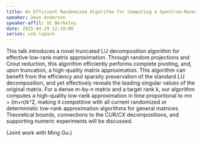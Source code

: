 ```yaml
---
title: An Efficient Randomized Algorithm for Computing a Spectrum-Revealing LU Decomposition
speaker: Dave Anderson
speaker-affil: UC Berkeley
date: 2015-04-29 12:10:00
series: ucb-lapack
---
```


This talk introduces a novel truncated LU decomposition algorithm for effective
low-rank matrix approximation.  Through random projections and Crout reduction,
this algorithm efficiently performs complete pivoting, and, upon truncation, a
high-quality matrix approximation.  This algorithm can benefit from the
efficiency and sparsity preservation of the standard LU decomposition, and yet
effectively reveals the leading singular values of the original matrix.  For a
dense m-by-n matrix and a target rank k, our algorithm computes a high-quality
low-rank approximation in time proportional to mn + (m+n)k^2, making it
competitive with all current randomized or deterministic low-rank approximation
algorithms for general matrices.  Theoretical bounds, connections to the CUR/CX
decompositions, and supporting numeric experiments will be discussed.

(Joint work with Ming Gu.)
